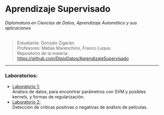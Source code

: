 
# Aprendizaje Supervisado
###### Diplomatura en Ciencias de Datos, Aprendizaje Automático y sus aplicaciones

> Estudiante: Gonzalo Zigarán. <br/>
> Profesores: Matías Marenchino, Franco Luque. <br/>
> Repositorio de la materia: https://github.com/DiploDatos/AprendizajeSupervisado <br/>

---

### Laboratorios:
- [Laboratorio 1: ](https://github.com/gonzigaran/DiploDatos2018/blob/master/AS/lab1-svm.ipynb) <br/>
Análisis de datos, para enconrtrar parámetros con SVM y posibles kernels, y formas de regularización.
- [Laboratorio 2: ](https://github.com/gonzigaran/DiploDatos2018/blob/master/AS/lab2-sentiment.ipynb) <br/>
Detección de críticas positivas o negativas de análisis de películas.
